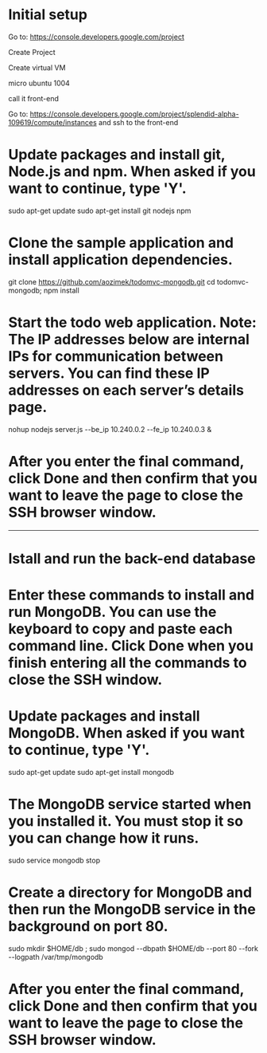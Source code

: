 # Initial setup

Go to:
https://console.developers.google.com/project

Create Project

Create virtual VM

micro
ubuntu 1004

call it front-end

Go to:
https://console.developers.google.com/project/splendid-alpha-109619/compute/instances
and ssh to the front-end

# Update packages and install git, Node.js and npm. When asked if you want to continue, type 'Y'.

sudo apt-get update
sudo apt-get install git nodejs npm

# Clone the sample application and install application dependencies.

git clone https://github.com/aozimek/todomvc-mongodb.git
cd todomvc-mongodb; npm install

# Start the todo web application. Note: The IP addresses below are internal IPs for communication between servers. You can find these IP addresses on each server’s details page.

nohup nodejs server.js --be_ip 10.240.0.2 --fe_ip 10.240.0.3 &

# After you enter the final command, click Done and then confirm that you want to leave the page to close the SSH browser window.







----------------

# Istall and run the back-end database

# Enter these commands to install and run MongoDB. You can use the keyboard to copy and paste each command line. Click Done when you finish entering all the commands to close the SSH window.

# Update packages and install MongoDB. When asked if you want to continue, type 'Y'.
sudo apt-get update
sudo apt-get install mongodb
# The MongoDB service started when you installed it. You must stop it so you can change how it runs.
sudo service mongodb stop
# Create a directory for MongoDB and then run the MongoDB service in the background on port 80.
sudo mkdir $HOME/db ; sudo mongod --dbpath $HOME/db --port 80 --fork --logpath /var/tmp/mongodb
# After you enter the final command, click Done and then confirm that you want to leave the page to close the SSH browser window.






